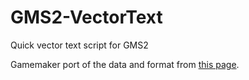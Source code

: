# GMS2-VectorText
Quick vector text script for GMS2

Gamemaker port of the data and format from [this page](http://paulbourke.net/dataformats/hershey/).
